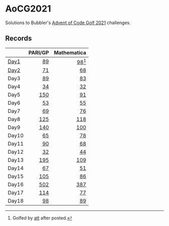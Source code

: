 # AoCG2021

Solutions to Bubbler's [Advent of Code Golf 2021] challenges.

## Records

|        |                 PARI/GP |                   Mathematica |
| :----- | ----------------------: | ----------------------------: |
| [Day1] |   [89](Day1/pari-gp.md) | [98](Day1/mathematica.md)[^1] |
| [Day2] |   [71](Day2/pari-gp.md) |     [68](Day2/mathematica.md) |
| Day3   |   [89](Day3/pari-gp.md) |     [83](Day3/mathematica.md) |
| Day4   |   [34](Day4/pari-gp.md) |     [32](Day4/mathematica.md) |
| Day5   |  [150](Day5/pari-gp.md) |     [91](Day5/mathematica.md) |
| Day6   |   [53](Day6/pari-gp.md) |     [55](Day6/mathematica.md) |
| Day7   |   [69](Day7/pari-gp.md) |     [76](Day7/mathematica.md) |
| Day8   |  [125](Day8/pari-gp.md) |    [118](Day8/mathematica.md) |
| Day9   |  [140](Day9/pari-gp.md) |    [100](Day9/mathematica.md) |
| Day10  |  [65](Day10/pari-gp.md) |    [78](Day10/mathematica.md) |
| Day11  |  [90](Day11/pari-gp.md) |    [68](Day11/mathematica.md) |
| Day12  |  [32](Day12/pari-gp.md) |    [44](Day12/mathematica.md) |
| Day13  | [195](Day13/pari-gp.md) |   [109](Day13/mathematica.md) |
| Day14  |  [67](Day14/pari-gp.md) |    [51](Day14/mathematica.md) |
| Day15  | [105](Day15/pari-gp.md) |    [86](Day15/mathematica.md) |
| Day16  | [502](Day16/pari-gp.md) |   [387](Day16/mathematica.md) |
| Day17  | [114](Day17/pari-gp.md) |    [77](Day17/mathematica.md) |
| Day18  |  [98](Day18/pari-gp.md) |    [89](Day18/mathematica.md) |

[^1]: Golfed by [att] after posted.

[Advent of Code Golf 2021]: https://codegolf.meta.stackexchange.com/questions/24068/announcing-advent-of-code-golf-2021-event-challenge-sandbox
[att]: https://codegolf.stackexchange.com/users/81203/att
[Day1]: https://codegolf.stackexchange.com/q/237856/9288
[Day2]: https://codegolf.stackexchange.com/q/237920/9288